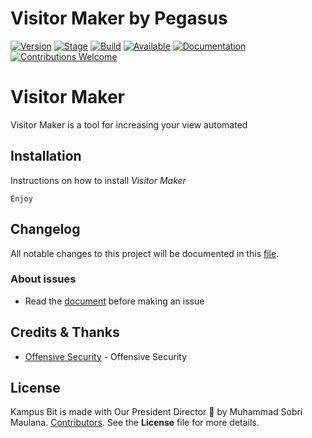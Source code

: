 
# Visitor Maker by Pegasus

[![Version](https://img.shields.io/badge/Codename-Pegasus-red.svg?maxAge=259200)]()
[![Stage](https://img.shields.io/badge/Release-Stable-brightgreen.svg)]()
[![Build](https://img.shields.io/badge/Supported_OS-Linux-orange.svg)]()
[![Available](https://img.shields.io/badge/Available-BlackArch-red.svg?maxAge=259200)]()
[![Documentation](https://img.shields.io/badge/CEHv10-eccouncil-blue.svg?maxAge=259200)](https://github.com/ManhNho/CEHv10/tree/master/Slides)
[![Contributions Welcome](https://img.shields.io/badge/contributions-welcome-blue.svg?style=flat)]()

# Visitor Maker

Visitor Maker is a tool for increasing your view automated

## Installation
Instructions on how to install *Visitor Maker*
```Download and Install
Enjoy
```

## Changelog
All notable changes to this project will be documented in this [file](https://github.com/sobri3195/visitormaker/blob/master/CHANGELOG.md).

### About issues
- Read the [document](https://github.com/sobri3195/visitormaker/blob/master/issues.md) before making an issue

## Credits & Thanks
- [Offensive Security](https://www.offensive-security.com/) - Offensive Security

## License
Kampus Bit is made with Our President Director 🖤 by Muhammad Sobri Maulana. [Contributors](https://github.com/sobri3195/visitormaker/graphs/contributors). See the **License** file for more details.



